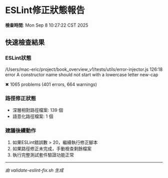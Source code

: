# ESLint修正狀態報告

**檢查時間**: Mon Sep  8 10:27:22 CST 2025

## 快速檢查結果

### ESLint狀態

/Users/mac-eric/project/book_overview_v1/tests/utils/error-injector.js
  126:18  error  A constructor name should not start with a lowercase letter  new-cap

✖ 1065 problems (401 errors, 664 warnings)

### 路徑修正狀態
- 深層相對路徑檔案:      139 個
- 語意化路徑檔案:        1 個

### 建議後續動作
1. 如果ESLint錯誤數 > 20，繼續執行修正腳本
2. 如果路徑修正未完成，手動檢查剩餘檔案
3. 執行完整測試套件驗證功能正常

---
*由 validate-eslint-fix.sh 生成*

